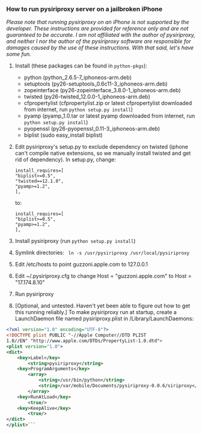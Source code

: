 ### How to run pysiriproxy server on a jailbroken iPhone ###

*Please note that running pysiriproxy on an iPhone is not supported by the developer.  These instructions are provided for reference only and are not guaranteed to be accurate.  I am not affiliated with the author of pysiriproxy, and neither I nor the author of the pysiriproxy software are responsible for damages caused by the use of these instructions.  With that said, let's have some fun.*

1.	Install (these packages can be found in ```python-pkgs```):
	-	python (python_2.6.5-7_iphoneos-arm.deb)
	-	setuptools (py26-setuptools_0.6c11-3_iphoneos-arm.deb)
	-	zopeinterface (py26-zopeinterface_3.8.0-1_iphoneos-arm.deb)
	-	twisted (py26-twisted_12.0.0-1_iphoneos-arm.deb)
	-	cfpropertylist (cfpropertylist.zip or latest cfpropertylist downloaded from internet, run ```python setup.py install```)
	-	pyamp (pyamp_1.0.tar or latest pyamp downloaded from internet, run ```python setup.py install```)
	-	pyopenssl (py26-pyopenssl_0.11-3_iphoneos-arm.deb)
	-	biplist (sudo easy_install biplist)

2.	Edit pysiriproxy's setup.py to exclude dependency on twisted (iphone can't compile native extensions, so we manually install twisted and get rid of dependency).  In setup.py, change:

	```
	install_requires=[
	"biplist>=0.5",
	"twisted==12.1.0",
	"pyamp>=1.2",
	],
	```

	to:

	```
	install_requires=[
	"biplist>=0.5",
	"pyamp>=1.2",
	],
	```

3.	Install pysiriproxy (run ```python setup.py install```)

4.	Symlink directories:
	``` ln -s /usr/pysiriproxy /usr/local/pysiriproxy```

5.	Edit /etc/hosts to point guzzoni.apple.com to 127.0.0.1

6.	Edit ~/.pysiriproxy.cfg to change Host = "guzzoni.apple.com" to Host = "17.174.8.10"

7.	Run pysiriproxy

8.	[Optional, and untested.  Haven't yet been able to figure out how to get this running reliably.]  To make pysiriproxy run at startup, create a LaunchDaemon file named pysiriproxy.plist in /Library/LaunchDaemons:
```xml
<?xml version="1.0" encoding="UTF-8"?>                       
<!DOCTYPE plist PUBLIC "-//Apple Computer//DTD PLIST
1.0//EN" "http://www.apple.com/DTDs/PropertyList-1.0.dtd">
<plist version="1.0">
<dict>
	<key>Label</key>
	    <string>pysiriproxy</string>
	<key>ProgramArguments</key>
	    <array>
	        <string>/usr/bin/python</string>
	        <string>/var/mobile/Documents/pysiriproxy-0.0.6/siriproxy</string>
		</array>
	<key>RunAtLoad</key>
	    <true/>
	<key>KeepAlive</key>
		<true/>
</dict>
</plist>```